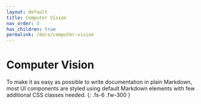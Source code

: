 ```yaml
---
layout: default
title: Computer Vision
nav_order: 3
has_children: true
permalink: /docs/computer-vision
---
```


# Computer Vision

To make it as easy as possible to write documentation in plain Markdown, most UI components are styled using default Markdown elements with few additional CSS classes needed.
{: .fs-6 .fw-300 }
